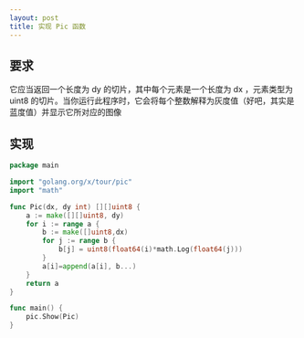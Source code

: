 ```yaml
---
layout: post
title: 实现 Pic 函数
---
```


## 要求

它应当返回一个长度为 dy 的切片，其中每个元素是一个长度为 dx ，元素类型为 uint8 的切片。当你运行此程序时，它会将每个整数解释为灰度值（好吧，其实是蓝度值）并显示它所对应的图像

## 实现

```go
package main

import "golang.org/x/tour/pic"
import "math"

func Pic(dx, dy int) [][]uint8 {
	a := make([][]uint8, dy)
	for i := range a {
		b := make([]uint8,dx)
		for j := range b {
			b[j] = uint8(float64(i)*math.Log(float64(j)))
		}
		a[i]=append(a[i], b...)
	}
	return a
}

func main() {
	pic.Show(Pic)
}
```

